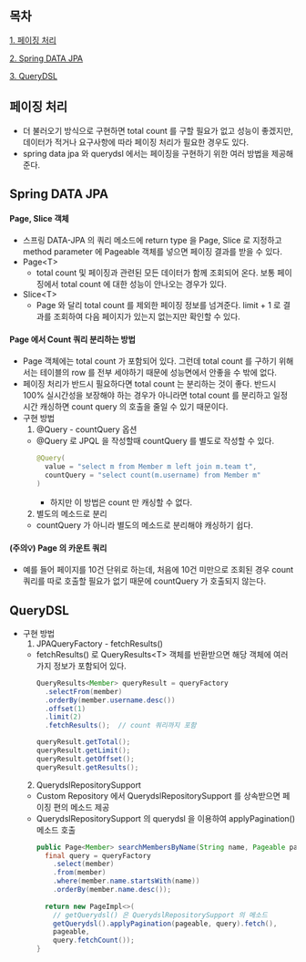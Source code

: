 ## 목차

[1. 페이징 처리](#페이징-처리)

[2. Spring DATA JPA](#Spring-DATA-JPA)

[3. QueryDSL](#QueryDSL)

## 페이징 처리
* 더 불러오기 방식으로 구현하면 total count 를 구할 필요가 없고 성능이 좋겠지만, 데이터가 적거나 요구사항에 따라 페이징 처리가 필요한 경우도 있다.
* spring data jpa 와 querydsl 에서는 페이징을 구현하기 위한 여러 방법을 제공해준다.

## Spring DATA JPA

#### Page, Slice 객체
* 스프링 DATA-JPA 의 쿼리 메소드에 return type 을 Page, Slice 로 지정하고 method parameter 에 Pageable 객체를 넣으면 페이징 결과를 받을 수 있다.
* Page\<T\>
  * total count 및 페이징과 관련된 모든 데이터가 함께 조회되어 온다. 보통 페이징에서 total count 에 대한 성능이 안나오는 경우가 있다.
* Slice\<T\>
  * Page 와 달리 total count 를 제외한 페이징 정보를 넘겨준다. limit + 1 로 결과를 조회하여 다음 페이지가 있는지 없는지만 확인할 수 있다.
 
#### Page 에서 Count 쿼리 분리하는 방법
* Page 객체에는 total count 가 포함되어 있다. 그런데 total count 를 구하기 위해서는 테이블의 row 를 전부 세야하기 때문에 성능면에서 안좋을 수 밖에 없다.
* 페이징 처리가 반드시 필요하다면 total count 는 분리하는 것이 좋다. 반드시 100% 실시간성을 보장해야 하는 경우가 아니라면 total count 를 분리하고 일정 시간 캐싱하면 count query 의 호출을 줄일 수 있기 때문이다.
* 구현 방법
  1. @Query - countQuery 옵션
    * @Query 로 JPQL 을 작성할때 countQuery 를 별도로 작성할 수 있다.
      ```java
      @Query(
        value = "select m from Member m left join m.team t",
        countQuery = "select count(m.username) from Member m"
      )
      ```
      * 하지만 이 방법은 count 만 캐싱할 수 없다.
  2. 별도의 메소드로 분리
    * countQuery 가 아니라 별도의 메소드로 분리해야 캐싱하기 쉽다.
    
#### (주의💡) Page 의 카운트 쿼리
* 예를 들어 페이지를 10건 단위로 하는데, 처음에 10건 미만으로 조회된 경우 count 쿼리를 따로 호출할 필요가 없기 때문에 countQuery 가 호출되지 않는다.

## QueryDSL
* 구현 방법
  1. JPAQueryFactory - fetchResults()
    * fetchResults() 로 QueryResults\<T\> 객체를 반환받으면 해당 객체에 여러 가지 정보가 포함되어 있다.
      ```java
      QueryResults<Member> queryResult = queryFactory
        .selectFrom(member)
        .orderBy(member.username.desc())
        .offset(1)
        .limit(2)
        .fetchResults();  // count 쿼리까지 포함

      queryResult.getTotal();
      queryResult.getLimit();
      queryResult.getOffset();
      queryResult.getResults();
      ```
  2. QuerydslRepositorySupport
    * Custom Repository 에서 QuerydslRepositorySupport 를 상속받으면 페이징 편의 메소드 제공
    * QuerydslRepositorySupport 의 querydsl 을 이용하여 applyPagination() 메소드 호출
      ```java
      public Page<Member> searchMembersByName(String name, Pageable pageable) {
        final query = queryFactory
          .select(member)
          .from(member)
          .where(member.name.startsWith(name))
          .orderBy(member.name.desc());
          
        return new PageImpl<>(
          // getQuerydsl() 은 QuerydslRepositorySupport 의 메소드
          getQuerydsl().applyPagination(pageable, query).fetch(),
          pageable,
          query.fetchCount());
      }
      ```

